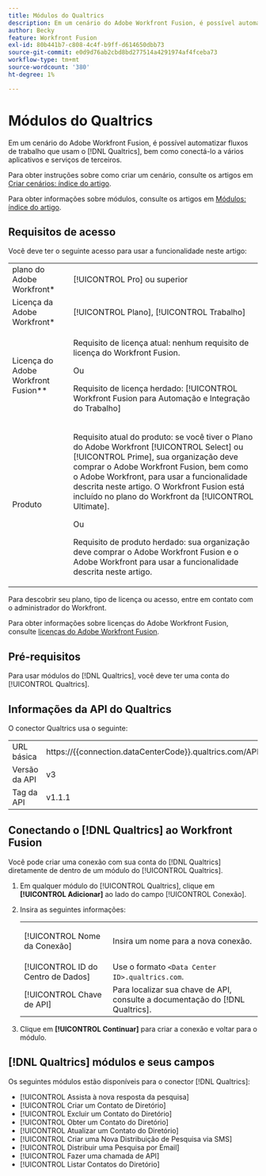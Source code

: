 ```yaml
---
title: Módulos do Qualtrics
description: Em um cenário do Adobe Workfront Fusion, é possível automatizar workflows que usam o Qualtrics, bem como conectá-los a vários aplicativos e serviços de terceiros.
author: Becky
feature: Workfront Fusion
exl-id: 80b441b7-c808-4c4f-b9ff-d614650dbb73
source-git-commit: e0d9d76ab2cbd8bd277514a4291974af4fceba73
workflow-type: tm+mt
source-wordcount: '380'
ht-degree: 1%

---
```


# Módulos do Qualtrics

Em um cenário do Adobe Workfront Fusion, é possível automatizar fluxos de trabalho que usam o [!DNL Qualtrics], bem como conectá-lo a vários aplicativos e serviços de terceiros.

Para obter instruções sobre como criar um cenário, consulte os artigos em [Criar cenários: índice do artigo](/help/workfront-fusion/create-scenarios/create-scenarios-toc.md).

Para obter informações sobre módulos, consulte os artigos em [Módulos: índice do artigo](/help/workfront-fusion/references/modules/modules-toc.md).

## Requisitos de acesso

Você deve ter o seguinte acesso para usar a funcionalidade neste artigo:

<table style="table-layout:auto"> 
 <col> 
 <col> 
 <tbody> 
  <tr> 
   <td role="rowheader">plano do Adobe Workfront*</td>
  <td> <p>[!UICONTROL Pro] ou superior</p> </td>
  </tr> 
  <tr data-mc-conditions=""> 
   <td role="rowheader">Licença da Adobe Workfront*</td>
   <td> <p>[!UICONTROL Plano], [!UICONTROL Trabalho]</p> </td> 
  </tr> 
  <tr> 
   <td role="rowheader">Licença do Adobe Workfront Fusion**</td> 
   <td>
   <p>Requisito de licença atual: nenhum requisito de licença do Workfront Fusion.</p>
   <p>Ou</p>
   <p>Requisito de licença herdado: [!UICONTROL Workfront Fusion para Automação e Integração do Trabalho] </p>
   </td> 
  </tr> 
  <tr> 
   <td role="rowheader">Produto</td> 
   <td>
   <p>Requisito atual do produto: se você tiver o Plano do Adobe Workfront [!UICONTROL Select] ou [!UICONTROL Prime], sua organização deve comprar o Adobe Workfront Fusion, bem como o Adobe Workfront, para usar a funcionalidade descrita neste artigo. O Workfront Fusion está incluído no plano do Workfront da [!UICONTROL Ultimate].</p>
   <p>Ou</p>
   <p>Requisito de produto herdado: sua organização deve comprar o Adobe Workfront Fusion e o Adobe Workfront para usar a funcionalidade descrita neste artigo.</p>
   </td> 
  </tr> 
 </tbody> 
</table>

Para descobrir seu plano, tipo de licença ou acesso, entre em contato com o administrador do Workfront.

Para obter informações sobre licenças do Adobe Workfront Fusion, consulte [licenças do Adobe Workfront Fusion](/help/workfront-fusion/set-up-and-manage-workfront-fusion/licensing-operations-overview/license-automation-vs-integration.md).

## Pré-requisitos

Para usar módulos do [!DNL Qualtrics], você deve ter uma conta do [!UICONTROL Qualtrics].

## Informações da API do Qualtrics

O conector Qualtrics usa o seguinte:

<table style="table-layout:auto"> 
 <col> 
 <col> 
 <tbody> 
  <tr> 
   <td role="rowheader">URL básica</td> 
   <td> https://{{connection.dataCenterCode}}.qualtrics.com/API/v3 </td> 
  </tr> 
  <tr> 
   <td role="rowheader">Versão da API</td> 
   <td> v3 </td> 
  </tr> 
  <tr> 
   <td role="rowheader">Tag da API</td> 
   <td>v1.1.1</td> 
  </tr>
 </tbody> 
 </table>

## Conectando o [!DNL Qualtrics] ao Workfront Fusion

Você pode criar uma conexão com sua conta do [!DNL Qualtrics] diretamente de dentro de um módulo do [!UICONTROL Qualtrics].

1. Em qualquer módulo do [!UICONTROL Qualtrics], clique em **[!UICONTROL Adicionar]** ao lado do campo [!UICONTROL Conexão].
1. Insira as seguintes informações:

   <table style="table-layout:auto"> 
    <col> 
    <col> 
    <tbody> 
     <tr> 
      <td role="rowheader"> <p>[!UICONTROL Nome da Conexão]</p> </td> 
      <td> <p>Insira um nome para a nova conexão.</p> </td> 
     </tr> 
     <tr> 
      <td role="rowheader">[!UICONTROL ID do Centro de Dados] </td> 
      <td>Use o formato <code>&lt;Data Center ID>.qualtrics.com</code>.</td> 
     </tr> 
     <tr> 
      <td role="rowheader">[!UICONTROL Chave de API]</td> 
      <td>Para localizar sua chave de API, consulte a documentação do [!DNL Qualtrics].</td> 
     </tr> 
    </tbody> 
   </table>

1. Clique em **[!UICONTROL Continuar]** para criar a conexão e voltar para o módulo.

## [!DNL Qualtrics] módulos e seus campos

Os seguintes módulos estão disponíveis para o conector [!DNL Qualtrics]:

* [!UICONTROL Assista à nova resposta da pesquisa]
* [!UICONTROL Criar um Contato de Diretório]
* [!UICONTROL Excluir um Contato do Diretório]
* [!UICONTROL Obter um Contato do Diretório]
* [!UICONTROL Atualizar um Contato do Diretório]
* [!UICONTROL Criar uma Nova Distribuição de Pesquisa via SMS]
* [!UICONTROL Distribuir uma Pesquisa por Email]
* [!UICONTROL Fazer uma chamada de API]
* [!UICONTROL Listar Contatos do Diretório]
